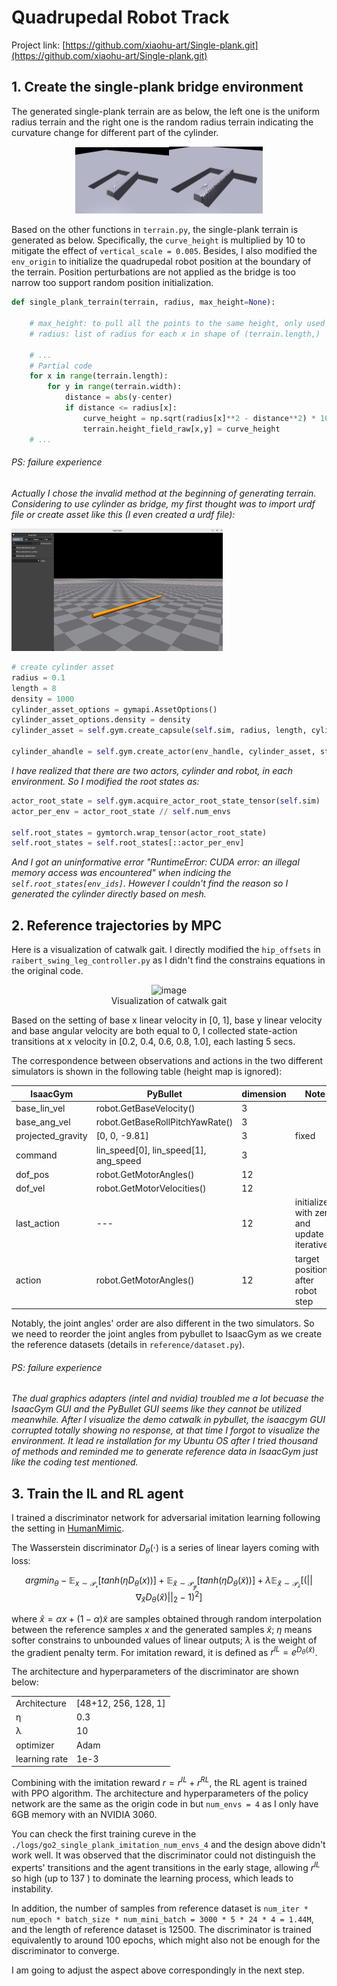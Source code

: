 # Quadrupedal Robot Track #

Project link: [https://github.com/xiaohu-art/Single-plank.git](https://github.com/xiaohu-art/Single-plank.git)

## 1. Create the single-plank bridge environment ##
The generated single-plank terrain are as below, the left one is the uniform radius terrain and the right one is the random radius terrain indicating the curvature change for different part of the cylinder. 

<figure class="third">
    <center>
    <img src="./pic/uniform_radius.jpeg" alt="image" style="zoom:25%;" /><img src="./pic/random_radius.jpeg" alt="image" style="zoom:25%;" />
    </center>
</figure>



Based on the other functions in `terrain.py`, the single-plank terrain is generated as below. Specifically, the `curve_height` is multiplied by 10 to mitigate the effect of `vertical_scale = 0.005`. Besides, I also modified the `env_origin` to initialize the quadrupedal robot position at the boundary of the terrain. Position perturbations are not applied as the bridge is too narrow too support random position initialization.

```python
def single_plank_terrain(terrain, radius, max_height=None):

    # max_height: to pull all the points to the same height, only used for random radius
    # radius: list of radius for each x in shape of (terrain.length,)

    # ...
    # Partial code
    for x in range(terrain.length):
        for y in range(terrain.width):
            distance = abs(y-center)
            if distance <= radius[x]:
                curve_height = np.sqrt(radius[x]**2 - distance**2) * 10
                terrain.height_field_raw[x,y] = curve_height
    # ...
```
###### PS: failure experience

*Actually I chose the invalid method at the beginning of generating terrain. Considering to use cylinder as bridge, my first thought was to import urdf file or create asset like this (I even created a urdf file):* 

<img src="./pic/cylinder.png" style="zoom:33%;" />

```python
# create cylinder asset
radius = 0.1
length = 8
density = 1000
cylinder_asset_options = gymapi.AssetOptions()
cylinder_asset_options.density = density
cylinder_asset = self.gym.create_capsule(self.sim, radius, length, cylinder_asset_options)

cylinder_ahandle = self.gym.create_actor(env_handle, cylinder_asset, start_pose, "cylinder", i, False, 0)
```

*I have realized that there are two actors, cylinder and robot, in each environment. So I modified the root states as:*

```python
actor_root_state = self.gym.acquire_actor_root_state_tensor(self.sim)
actor_per_env = actor_root_state // self.num_envs

self.root_states = gymtorch.wrap_tensor(actor_root_state)
self.root_states = self.root_states[::actor_per_env]
```
*And I got an uninformative error "RuntimeError: CUDA error: an illegal memory access was encountered" when indicing the `self.root_states[env_ids]`. However I couldn't find the reason so I generated the cylinder directly based on mesh.* 

## 2. Reference trajectories by MPC

Here is a visualization of catwalk gait. I directly modified the `hip_offsets` in `raibert_swing_leg_controller.py` as I didn't find the constrains equations in the original code. 

<center>
<figure>
    <img src="./pic/catwalk.gif" alt="image"  />
    <figcaption>Visualization of catwalk gait</figcaption>
</figure>
</center>

Based on the setting of base x linear velocity in [0, 1], base y linear velocity and base angular velocity are both equal to 0, I collected state-action transitions at x velocity in [0.2, 0.4, 0.6, 0.8, 1.0], each lasting 5 secs.

The correspondence between observations and actions in the two different simulators is shown in the following table (height map is ignored):

| IsaacGym          | PyBullet                              | dimension | Note                                        |
| ----------------- | ------------------------------------- | --------- | ------------------------------------------- |
| base_lin_vel      | robot.GetBaseVelocity()               | 3         |                                             |
| base_ang_vel      | robot.GetBaseRollPitchYawRate()       | 3         |                                             |
| projected_gravity | [0, 0, -9.81]                         | 3         | fixed                                       |
| command           | lin_speed[0], lin_speed[1], ang_speed | 3         |                                             |
| dof_pos           | robot.GetMotorAngles()                | 12        |                                             |
| dof_vel           | robot.GetMotorVelocities()            | 12        |                                             |
| last_action       | ---                                   | 12        | initialize with zero and update iteratively |
| action            | robot.GetMotorAngles()                | 12        | target position after robot step            |

Notably, the joint angles' order are also different in the two simulators. So we need to reorder the joint angles from pybullet to IsaacGym as we create the reference datasets (details in `reference/dataset.py`).


###### PS: failure experience
*The dual graphics adapters (intel and nvidia) troubled me a lot becuase the IsaacGym GUI and the PyBullet GUI seems like they cannot be utilized meanwhile. After I visualize the demo catwalk in pybullet, the isaacgym GUI corrupted totally showing no response, at that time I forgot to visualize the environment.*
*It lead re installation for my Ubuntu OS after I tried thousand of methods and reminded me to generate reference data in IsaacGym just like the coding test mentioned.*

## 3. Train the IL and RL agent
I trained a discriminator network for adversarial imitation learning following the setting in [HumanMimic](https://arxiv.org/pdf/2309.14225).

The Wasserstein discriminator $D_{\theta}(\cdot)$ is a series of linear layers coming with loss:

$$
argmin_{\theta} -\mathbb{E}_{x \sim \mathcal{P_r}}[tanh(\eta D_{\theta}(x))] + \mathbb{E}_{\widetilde{x} \sim \mathcal{P_g}}[tanh(\eta D_{\theta}(\widetilde{x}))] + \lambda \mathbb{E}_{\hat{x} \sim \mathcal{P_{\hat{x}}}}[(||\nabla_{\hat{x}} D_{\theta}(\hat{x})||_2 - 1)^2]
$$

where $\hat{x} = \alpha x + (1-\alpha) \widetilde{x}$ are samples obtained through random interpolation between the reference samples $x$ and the generated samples $\widetilde{x}$; $\eta$ means softer constrains to unbounded values of linear outputs; $\lambda$ is the weight of the gradient penalty term. For imitation reward, it is defined as $r^{IL} = e^{D_{\theta}(\widetilde{x})}$.

The architecture and hyperparameters of the discriminator are shown below:
<table>
    <tbody>
        <tr>
            <td> Architecture </td>
            <td> [48+12, 256, 128, 1] </td>
        </tr>
        <tr>
            <td> &#951 </td>
            <td> 0.3 </td>
        </tr>
        <tr>
            <td> &#955 </td>
            <td> 10 </td>
        </tr>
        <tr>
            <td> optimizer </td>
            <td> Adam </td>
        </tr>
        <tr>
            <td> learning rate </td>
            <td> 1e-3 </td>
        </tr>
    </tbody>
</table>

Combining with the imitation reward $r = r^{IL} + r^{RL}$, the RL agent is trained with PPO algorithm. The architecture and hyperparameters of the policy network are the same as the origin code in but `num_envs = 4` as I only have 6GB memory with an NVIDIA 3060. 

You can check the first training cureve in the `./logs/go2_single_plank_imitation_num_envs_4` and the design above didn't work well. It was observed that the discriminator could not distinguish the experts' transitions and the agent transitions in the early stage, allowing $r^{IL}$ so high (up to 137 ) to dominate the learning process, which leads to instability.

In addition, the number of samples from reference dataset is `num_iter * num_epoch * batch_size * num_mini_batch = 3000 * 5 * 24 * 4 = 1.44M`, and the length of reference dataset is 12500. The discriminator is trained equivalently to around 100 epochs, which might also not be enough for the discriminator to converge.

I am going to adjust the aspect above correspondingly in the next step.
